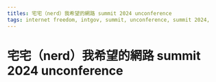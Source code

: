 ```yaml
---
titles: 宅宅（nerd）我希望的網路 summit 2024 unconference
tags: internet freedom, intgov, summit, unconference, summit 2024,
---
```


# 宅宅（nerd）我希望的網路 summit 2024 unconference